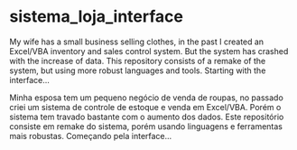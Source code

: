 # sistema_loja_interface

My wife has a small business selling clothes, in the past I created an Excel/VBA inventory and sales control system. But the system has crashed with the increase of data. This repository consists of a remake of the system, but using more robust languages and tools. Starting with the interface...

Minha esposa tem um pequeno negócio de venda de roupas, no passado criei um sistema de controle de estoque e venda em Excel/VBA. Porém o sistema tem travado bastante com o aumento dos dados. Este repositório consiste em remake do sistema, porém usando linguagens e ferramentas mais robustas. Começando pela interface...
